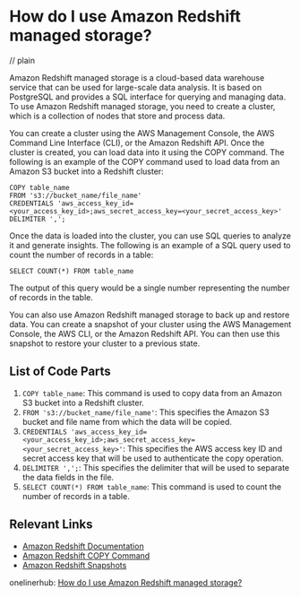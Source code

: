 # How do I use Amazon Redshift managed storage?
// plain

Amazon Redshift managed storage is a cloud-based data warehouse service that can be used for large-scale data analysis. It is based on PostgreSQL and provides a SQL interface for querying and managing data. To use Amazon Redshift managed storage, you need to create a cluster, which is a collection of nodes that store and process data.

You can create a cluster using the AWS Management Console, the AWS Command Line Interface (CLI), or the Amazon Redshift API. Once the cluster is created, you can load data into it using the COPY command. The following is an example of the COPY command used to load data from an Amazon S3 bucket into a Redshift cluster:

```
COPY table_name
FROM 's3://bucket_name/file_name'
CREDENTIALS 'aws_access_key_id=<your_access_key_id>;aws_secret_access_key=<your_secret_access_key>'
DELIMITER ',';
```

Once the data is loaded into the cluster, you can use SQL queries to analyze it and generate insights. The following is an example of a SQL query used to count the number of records in a table:

```
SELECT COUNT(*) FROM table_name
```

The output of this query would be a single number representing the number of records in the table.

You can also use Amazon Redshift managed storage to back up and restore data. You can create a snapshot of your cluster using the AWS Management Console, the AWS CLI, or the Amazon Redshift API. You can then use this snapshot to restore your cluster to a previous state.

## List of Code Parts

1. `COPY table_name`: This command is used to copy data from an Amazon S3 bucket into a Redshift cluster.
2. `FROM 's3://bucket_name/file_name'`: This specifies the Amazon S3 bucket and file name from which the data will be copied.
3. `CREDENTIALS 'aws_access_key_id=<your_access_key_id>;aws_secret_access_key=<your_secret_access_key>'`: This specifies the AWS access key ID and secret access key that will be used to authenticate the copy operation.
4. `DELIMITER ',';`: This specifies the delimiter that will be used to separate the data fields in the file.
5. `SELECT COUNT(*) FROM table_name`: This command is used to count the number of records in a table.

## Relevant Links

- [Amazon Redshift Documentation](https://docs.aws.amazon.com/redshift/latest/gsg/getting-started.html)
- [Amazon Redshift COPY Command](https://docs.aws.amazon.com/redshift/latest/dg/r_COPY.html)
- [Amazon Redshift Snapshots](https://docs.aws.amazon.com/redshift/latest/mgmt/working-with-snapshots.html)

onelinerhub: [How do I use Amazon Redshift managed storage?](https://onelinerhub.com/amazon-redshift/how-do-i-use-amazon-redshift-managed-storage)